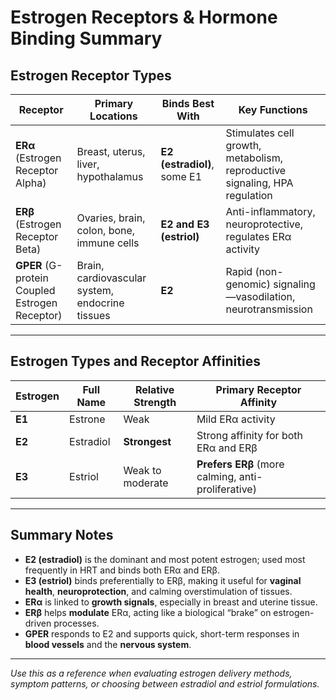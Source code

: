 # Estrogen Receptors & Hormone Binding Summary

## Estrogen Receptor Types

| Receptor | Primary Locations | Binds Best With | Key Functions |
|----------|--------------------|-----------------|----------------|
| **ERα** (Estrogen Receptor Alpha) | Breast, uterus, liver, hypothalamus | **E2 (estradiol)**, some E1 | Stimulates cell growth, metabolism, reproductive signaling, HPA regulation |
| **ERβ** (Estrogen Receptor Beta) | Ovaries, brain, colon, bone, immune cells | **E2 and E3 (estriol)** | Anti-inflammatory, neuroprotective, regulates ERα activity |
| **GPER** (G-protein Coupled Estrogen Receptor) | Brain, cardiovascular system, endocrine tissues | **E2** | Rapid (non-genomic) signaling—vasodilation, neurotransmission |

---

## Estrogen Types and Receptor Affinities

| Estrogen | Full Name | Relative Strength | Primary Receptor Affinity |
|----------|------------|-------------------|----------------------------|
| **E1** | Estrone | Weak | Mild ERα activity |
| **E2** | Estradiol | **Strongest** | Strong affinity for both ERα and ERβ |
| **E3** | Estriol | Weak to moderate | **Prefers ERβ** (more calming, anti-proliferative) |

---

## Summary Notes

- **E2 (estradiol)** is the dominant and most potent estrogen; used most frequently in HRT and binds both ERα and ERβ.
- **E3 (estriol)** binds preferentially to ERβ, making it useful for **vaginal health**, **neuroprotection**, and calming overstimulation of tissues.
- **ERα** is linked to **growth signals**, especially in breast and uterine tissue.
- **ERβ** helps **modulate** ERα, acting like a biological “brake” on estrogen-driven processes.
- **GPER** responds to E2 and supports quick, short-term responses in **blood vessels** and the **nervous system**.

---

*Use this as a reference when evaluating estrogen delivery methods, symptom patterns, or choosing between estradiol and estriol formulations.*

